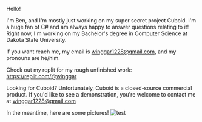 Hello!

I'm Ben, and I'm mostly just working on my super secret project Cuboid.
I'm a huge fan of C# and am always happy to answer questions relating to it!
Right now, I'm working on my Bachelor's degree in Computer Science at Dakota State University.

If you want reach me, my email is winggar1228@gmail.com, and my pronouns are he/him.

Check out my replit for my rough unfinished work: https://replit.com/@winggar

Looking for Cuboid?
Unfortunately, Cuboid is a closed-source commercial product.
If you'd like to see a demonstration, you're welcome to contact me at winggar1228@gmail.com

In the meantime, here are some pictures!
![test](blob:https://imgur.com/556ed162-0637-4ed3-a1a0-931839f38ffe)
